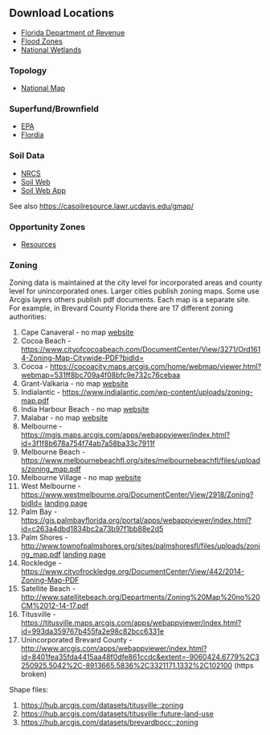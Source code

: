 ## Download Locations
- [Florida Department of Revenue](https://floridarevenue.com/property/Pages/DataPortal_RequestAssessmentRollGISData.aspx)
- [Flood Zones](https://www.fema.gov/national-flood-hazard-layer-nfhl#)
- [National Wetlands](https://www.fws.gov/wetlands/data/Data-Download.html)

### Topology
- [National Map](https://viewer.nationalmap.gov/basic/)

### Superfund/Brownfield
- [EPA](https://www.epa.gov/frs/geospatial-data-download-service)
- [Flordia](http://geodata.myflorida.com/datasets/FDACS::brownfield-sites-2019)

### Soil Data
- [NRCS](https://nrcs.app.box.com/v/soils)
- [Soil Web](https://gdg.sc.egov.usda.gov/GDGHome_DirectDownLoad.aspx)
- [Soil Web App](https://casoilresource.lawr.ucdavis.edu/soilweb-apps)

See also https://casoilresource.lawr.ucdavis.edu/gmap/

### Opportunity Zones
- [Resources](https://www.cdfifund.gov/Pages/Opportunity-Zones.aspx)

### Zoning
Zoning data is maintained at the city level for incorporated areas and county level for unincorporated ones.  Larger cities publish zoning maps. Some use Arcgis layers others publish pdf documents.  Each map is a separate site.  For example, in Brevard County Florida there are 17 different zoning authorities:
1. Cape Canaveral - no map [website](https://www.cityofcapecanaveral.org/)
2. Cocoa Beach - https://www.cityofcocoabeach.com/DocumentCenter/View/3271/Ord1614-Zoning-Map-Citywide-PDF?bidId=
3. Cocoa - https://cocoacity.maps.arcgis.com/home/webmap/viewer.html?webmap=531ff8bc709a4f08bfc9e732c76cebaa
4. Grant-Valkaria - no map [website](https://grantvalkaria.org/bc-planning-and-zoning)
5. Indialantic - https://www.indialantic.com/wp-content/uploads/zoning-map.pdf
6. India Harbour Beach - no map [website](https://www.indianharbourbeach.org/)
7. Malabar - no map [website](https://www.townofmalabar.org/planning-zoning-board)
8. Melbourne - https://mgis.maps.arcgis.com/apps/webappviewer/index.html?id=3f1f8b678a754f74ab7a58ba33c7911f
9. Melbourne Beach - https://www.melbournebeachfl.org/sites/melbournebeachfl/files/uploads/zoning_map.pdf
10. Melbourne Village - no map [website](https://melbournevillage.org/)
11. West Melbourne - https://www.westmelbourne.org/DocumentCenter/View/2918/Zoning?bidId= [landing page](https://www.westmelbourne.org/261/City-Maps)
11. Palm Bay - https://gis.palmbayflorida.org/portal/apps/webappviewer/index.html?id=c263a4dbd1834bc2a73b97f1bb88e2d5
12. Palm Shores - http://www.townofpalmshores.org/sites/palmshoresfl/files/uploads/zoning_map.pdf [landing page](http://www.townofpalmshores.org/planning-zoning-board/pages/planning-zoning-maps)
13. Rockledge - https://www.cityofrockledge.org/DocumentCenter/View/442/2014-Zoning-Map-PDF
14. Satellite Beach - http://www.satellitebeach.org/Departments/Zoning%20Map%20no%20CM%2012-14-17.pdf
15. Titusville - https://titusville.maps.arcgis.com/apps/webappviewer/index.html?id=993da359767b455fa2e98c82bcc6331e
16. Unincorporated Brevard County - http://www.arcgis.com/apps/webappviewer/index.html?id=8401fea35fda4415aa48f0dfe861ccdc&extent=-9060424.6779%2C3250925.5042%2C-8913665.5836%2C3321171.1332%2C102100 (https broken)

Shape files:

1. https://hub.arcgis.com/datasets/titusville::zoning
2. https://hub.arcgis.com/datasets/titusville::future-land-use
3. https://hub.arcgis.com/datasets/brevardbocc::zoning

